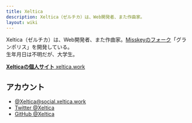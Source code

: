 ```yaml
---
title: Xeltica
description: Xeltica（ゼルチカ）は、Web開発者、また作曲家。
layout: wiki
---
```

Xeltica（ゼルチカ）は、Web開発者、また作曲家。[Misskeyのフォーク](../../../forks/)「グランポリス」を開発している。  
生年月日は不明だが、大学生。

[**Xelticaの個人サイト** xeltica.work](https://xeltica.work)

## アカウント
- [@Xeltica@social.xeltica.work](https://social.xeltica.work/@Xeltica)
- [Twitter @Xeltica](https://twitter.com/Xeltica)
- [GitHub @Xeltica](https://github.io/Xeltica)
